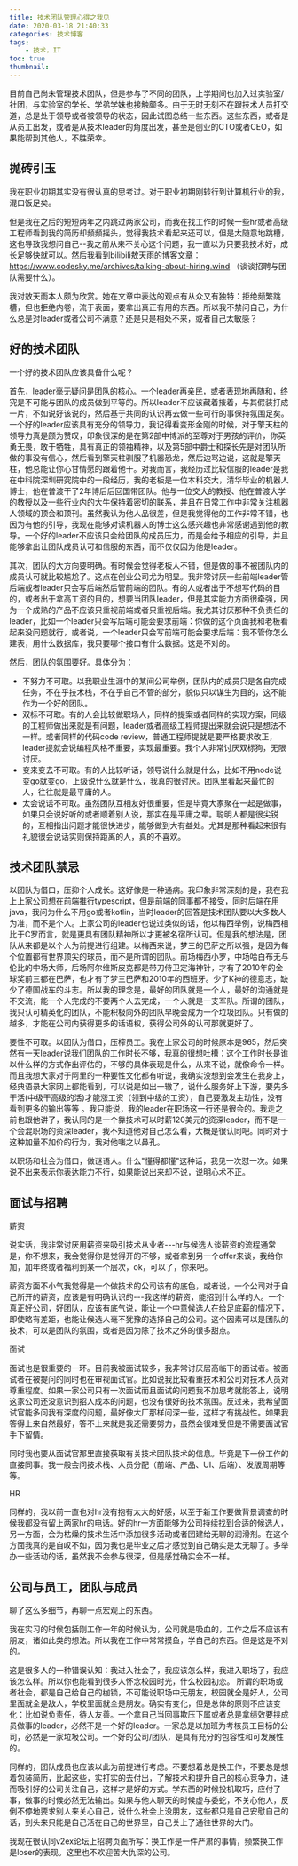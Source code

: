```yaml
---
title: 技术团队管理心得之我见
date: 2020-03-18 21:40:33
categories: 技术博客
tags:
    - 技术，IT
toc: true
thumbnail: 
---
```


​    目前自己尚未管理技术团队，但是参与了不同的团队，上学期间也加入过实验室/社团，与实验室的学长、学弟学妹也接触颇多。由于无时无刻不在跟技术人员打交道，总是处于领导或者被领导的状态，因此试图总结一些东西。这些东西，或者是从员工出发，或者是从技术leader的角度出发，甚至是创业的CTO或者CEO，如果能帮到其他人，不胜荣幸。

<!--more-->

## 抛砖引玉

我在职业初期其实没有很认真的思考过。对于职业初期刚转行到计算机行业的我，混口饭足矣。

但是我在之后的短短两年之内跳过两家公司，而我在找工作的时候一些hr或者高级工程师看到我的简历却频频摇头，觉得我技术看起来还可以，但是太随意地跳槽，这也导致我想问自己--我之前从来不关心这个问题，我一直以为只要我技术好，成长足够快就可以。然后我看到bilibili敖天雨的博客文章：https://www.codesky.me/archives/talking-about-hiring.wind （谈谈招聘与团队需要什么）。

我对敖天雨本人颇为欣赏。她在文章中表达的观点有从众又有独特：拒绝频繁跳槽，但也拒绝内卷，流于表面，要拿出真正有用的东西。所以我不禁问自己，为什么总是对leader或者公司不满意？还是只是相处不来，或者自己太敏感？



## 好的技术团队

一个好的技术团队应该具备什么呢？

首先，leader毫无疑问是团队的核心。一个leader再亲民，或者表现地再随和，终究是不可能与团队的成员做到平等的。所以leader不应该藏着掖着，与其假装打成一片，不如说好该说的，然后基于共同的认识再去做一些可行的事保持氛围足矣。一个好的leader应该具有充分的领导力，我记得看变形金刚的时候，对于擎天柱的领导力真是颇为赞叹，印象很深的是在第2部中博派的至尊对于男孩的评价，你英勇无畏，敢于牺牲，具有真正的领袖精神，以及第5部中爵士和探长先是对团队所做的事没有信心，然后看到擎天柱驯服了机器恐龙，然后边骂边说，这就是擎天柱，他总能让你心甘情愿的跟着他干。对我而言，我经历过比较信服的leader是我在中科院深圳研究院中的一段经历，我的老板是一位本科交大，清华毕业的机器人博士，他在普渡干了2年博后后回国带团队。他与一位交大的教授、他在普渡大学的教授以及一些行业内的大牛保持着密切的联系，并且在日常工作中非常关注机器人领域的顶会和顶刊。虽然我认为他人品很差，但是我觉得他的工作非常不错，也因为有他的引导，我现在能够对读机器人的博士这么感兴趣也非常感谢遇到他的教导。一个好的leader不应该只会给团队的成员压力，而是会给予相应的引导，并且能够拿出让团队成员认可和信服的东西，而不仅仅因为他是leader。

其次，团队的大方向要明确。有时候会觉得老板人不错，但是做的事不被团队内的成员认可就比较尴尬了。这点在创业公司尤为明显。我非常讨厌一些前端leader管后端或者leader只会写后端然后管前端的团队。有的人或者出于不想写代码的目的，或者出于拿高工资的目的，想要当团队leader，但是其实能力方面很牵强，因为一个成熟的产品不应该只重视前端或者只重视后端。我尤其讨厌那种不负责任的leader，比如一个leader只会写后端可能会要求前端：你做的这个页面我和老板看起来没问题就行，或者说，一个leader只会写前端可能会要求后端：我不管你怎么建表，用什么数据库，我只要哪个接口有什么数据。这是不对的。

然后，团队的氛围要好。具体分为：

- 不努力不可取。以我职业生涯中的某间公司举例，团队内的成员只是各自完成任务，不在乎技术栈，不在乎自己不管的部分，貌似只以谋生为目的，这不能作为一个好的团队。
- 双标不可取。有的人会比较做职场人，同样的提案或者同样的实现方案，同级的工程师做出来就是有问题，leader或者高级工程师提出来就会说只是想法不一样。或者同样的代码code          review，普通工程师提就是要严格要求改正，leader提就会说编程风格不重要，实现最重要。我个人非常讨厌双标狗，无限讨厌。
- 变来变去不可取。有的人比较听话，领导说什么就是什么，比如不用node说变go就变go，上级说什么就是什么，我真的很讨厌。团队里看起来最忙的人，往往就是最平庸的人。
- 太会说话不可取。虽然团队互相友好很重要，但是毕竟大家聚在一起是做事，如果只会说好听的或者顺着别人说，那实在是平庸之辈。聪明人都是很尖锐的，互相指出问题才能很快进步，能够做到大有益处。尤其是那种看起来很有礼貌很会说话实则保持距离的人，真的不喜欢。



## 技术团队禁忌

以团队为借口，压抑个人成长。这好像是一种通病。我印象非常深刻的是，我在我上上家公司想在前端推行typescript，但是前端的同事都不接受，同时后端在用java，我问为什么不用go或者kotlin，当时leader的回答是技术团队要以大多数人为准，而不是个人。上家公司的leader也说过类似的话，他以梅西举例，说梅西相比于C罗而言，就是更具有团队精神所以才更被名宿所认可。但是我的想法是，团队从来都是以个人为前提进行组建。以梅西来说，梦三的巴萨之所以强，是因为每个位置都有世界顶尖的球员，而不是所谓的团队。前场梅西小罗，中场哈白布无与伦比的中场大师，后场阿尔维斯皮克都是带刀侍卫定海神针，才有了2010年的金球奖前三都在巴萨，也才有了梦三巴萨和2010年的西班牙。少了K神的德意志，缺少了德国战车的斗志。所以我的理念是，最好的团队就是一个人，最好的沟通就是不交流，能一个人完成的不要两个人去完成，一个人就是一支军队。所谓的团队，我只认可精英化的团队，不能积极向外的团队早晚会成为一个垃圾团队。只有做的越多，才能在公司内获得更多的话语权，获得公司外的认可那就更好了。

要性不可取。以团队为借口，压榨员工。我在上家公司的时候原本是965，然后突然有一天leader说我们团队的工作时长不够，我真的很想吐槽：这个工作时长是谁以什么样的方式作出评估的，不够的具体表现是什么，从来不说，就像命令一样。而且我想大家对于阿里的一种要性文化都有听说，我确实没想到会发生在我身上，经典语录大家网上都能看到，可以说是如出一辙了，说什么服务好上下游，要先多干活(中级干高级的活)才能涨工资（领到中级的工资），自己要激发主动性，没有看到更多的输出等等 。我只能说，我的leader在职场这一行还是很会的。我走之前也跟他讲了，我认同的是一个靠技术可以时薪120美元的资深leader，而不是一个会混职场的资深leader，我不知道他对自己怎么看，大概是很认同吧。同时对于这种加量不加价的行为，我对他嗤之以鼻孔。

以职场和社会为借口，做谜语人。什么"懂得都懂"这种话，我见一次怼一次。如果说不出来表示你表达能力不行，如果能说出来却不说，说明心术不正。



## 面试与招聘

薪资

说实话，我非常讨厌用薪资来吸引技术从业者---hr与候选人谈薪资的流程通常是，你不想来，我会觉得你是觉得开的不够，或者拿到另一个offer来谈，我给你加，加年终或者福利到某一个层次，ok，可以了，你来吧。

薪资方面不小气我觉得是一个做技术的公司该有的底色，或者说，一个公司对于自己所开的薪资，应该是有明确认识的---我这样的薪资，能招到什么样的人。一个真正好公司，好团队，应该有底气说，能让一个中意候选人在给足底薪的情况下，即使略有差距，也能让候选人毫不犹豫的选择自己的公司。这个因素可以是团队的技术，可以是团队的氛围，或者是因为除了技术之外的很多甜点。

面试

面试也是很重要的一环。目前我被面试较多，我非常讨厌居高临下的面试者。被面试者在被提问的同时也在审视面试官。比如说我比较看重技术和公司对技术人员对尊重程度。如果一家公司只有一次面试而且面试的问题我不加思考就能答上，说明这家公司还没意识到招人成本的问题，也没有很好的技术氛围。反过来，我希望面试官能多问我有深度的问题，最好像大厂那样问深一些，这样才有挑战性。如果我答得上来自然最好，答不上来就是我还需要努力，虽然会很难受但是不需要面试官手下留情。

同时我也要从面试官那里直接获取有关技术团队技术的信息。毕竟是下一份工作的直接同事。我一般会问技术栈、人员分配（前端、产品、UI、后端）、发版周期等等。

HR

同样的，我以前一直也对hr没有抱有太大的好感，以至于新工作要做背景调查的时候我都没有留上两家hr的电话。好的hr一方面能够为公司持续找到合适的候选人，另一方面，会为枯燥的技术生活中添加很多活动或者团建给无聊的润滑剂。在这个方面我真的是自叹不如，因为我也是毕业之后才感觉到自己确实是太无聊了。多举办一些活动的话，虽然我不会参与很深，但是感觉确实会不一样。

## 公司与员工，团队与成员

聊了这么多细节，再聊一点宏观上的东西。

我在实习的时候包括刚工作一年的时候认为，公司就是吸血的，工作之后不应该有朋友，诸如此类的想法。所以我在工作中常常摸鱼，学自己的东西。但是这是不对的。

这是很多人的一种错误认知：我进入社会了，我应该怎么样，我进入职场了，我应该怎么样。所以你也能看到很多人怀念校园时光，什么校园初恋。 所谓的职场或者社会，都是自己给自己的枷锁，不可能说职场中无朋友，校园就全是好人，公司里面就全是敌人，学校里面就全是朋友。确实有变化，但是总体的原则不应该变化：比如说负责任，待人友善。一个拿自己当回事欺压下属或者总是拿绩效要挟成员做事的leader，必然不是一个好的leader。一家总是以加班为考核员工目标的公司，必然是一家垃圾公司。一个好的公司/团队，是具有充分的包容性和可发展性的。

同样的，团队成员也应该以此为前提进行考虑。不要想着总是换工作，不要总是想着包装简历，比起这些，实打实的去付出，了解技术和提升自己的核心竞争力，进而吸引好的公司关注自己，这样才是好的方式。学东西的时候投机取巧，应付了事，做事的时候必然无法输出。如果与他人聊天的时候虚与委蛇，不关心他人，反倒不停地要求别人来关心自己，说什么社会上没朋友，这些都只是自己安慰自己的话，到头来只能是自己活在自己的世界里，自己关上了通往世界的大门。

我现在很认同v2ex论坛上招聘页面所写：换工作是一件严肃的事情，频繁换工作是loser的表现。这里也不欢迎苦大仇深的公司。



